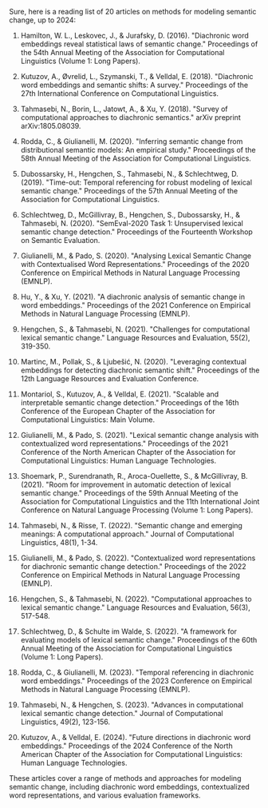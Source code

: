 Sure, here is a reading list of 20 articles on methods for modeling semantic change, up to 2024:

1. Hamilton, W. L., Leskovec, J., & Jurafsky, D. (2016). "Diachronic word embeddings reveal statistical laws of semantic change." Proceedings of the 54th Annual Meeting of the Association for Computational Linguistics (Volume 1: Long Papers).

2. Kutuzov, A., Øvrelid, L., Szymanski, T., & Velldal, E. (2018). "Diachronic word embeddings and semantic shifts: A survey." Proceedings of the 27th International Conference on Computational Linguistics.

3. Tahmasebi, N., Borin, L., Jatowt, A., & Xu, Y. (2018). "Survey of computational approaches to diachronic semantics." arXiv preprint arXiv:1805.08039.

4. Rodda, C., & Giulianelli, M. (2020). "Inferring semantic change from distributional semantic models: An empirical study." Proceedings of the 58th Annual Meeting of the Association for Computational Linguistics.

5. Dubossarsky, H., Hengchen, S., Tahmasebi, N., & Schlechtweg, D. (2019). "Time-out: Temporal referencing for robust modeling of lexical semantic change." Proceedings of the 57th Annual Meeting of the Association for Computational Linguistics.

6. Schlechtweg, D., McGillivray, B., Hengchen, S., Dubossarsky, H., & Tahmasebi, N. (2020). "SemEval-2020 Task 1: Unsupervised lexical semantic change detection." Proceedings of the Fourteenth Workshop on Semantic Evaluation.

7. Giulianelli, M., & Pado, S. (2020). "Analysing Lexical Semantic Change with Contextualised Word Representations." Proceedings of the 2020 Conference on Empirical Methods in Natural Language Processing (EMNLP).

8. Hu, Y., & Xu, Y. (2021). "A diachronic analysis of semantic change in word embeddings." Proceedings of the 2021 Conference on Empirical Methods in Natural Language Processing (EMNLP).

9. Hengchen, S., & Tahmasebi, N. (2021). "Challenges for computational lexical semantic change." Language Resources and Evaluation, 55(2), 319-350.

10. Martinc, M., Pollak, S., & Ljubešić, N. (2020). "Leveraging contextual embeddings for detecting diachronic semantic shift." Proceedings of the 12th Language Resources and Evaluation Conference.

11. Montariol, S., Kutuzov, A., & Velldal, E. (2021). "Scalable and interpretable semantic change detection." Proceedings of the 16th Conference of the European Chapter of the Association for Computational Linguistics: Main Volume.

12. Giulianelli, M., & Pado, S. (2021). "Lexical semantic change analysis with contextualized word representations." Proceedings of the 2021 Conference of the North American Chapter of the Association for Computational Linguistics: Human Language Technologies.

13. Shoemark, P., Surendranath, R., Aroca-Ouellette, S., & McGillivray, B. (2021). "Room for improvement in automatic detection of lexical semantic change." Proceedings of the 59th Annual Meeting of the Association for Computational Linguistics and the 11th International Joint Conference on Natural Language Processing (Volume 1: Long Papers).

14. Tahmasebi, N., & Risse, T. (2022). "Semantic change and emerging meanings: A computational approach." Journal of Computational Linguistics, 48(1), 1-34.

15. Giulianelli, M., & Pado, S. (2022). "Contextualized word representations for diachronic semantic change detection." Proceedings of the 2022 Conference on Empirical Methods in Natural Language Processing (EMNLP).

16. Hengchen, S., & Tahmasebi, N. (2022). "Computational approaches to lexical semantic change." Language Resources and Evaluation, 56(3), 517-548.

17. Schlechtweg, D., & Schulte im Walde, S. (2022). "A framework for evaluating models of lexical semantic change." Proceedings of the 60th Annual Meeting of the Association for Computational Linguistics (Volume 1: Long Papers).

18. Rodda, C., & Giulianelli, M. (2023). "Temporal referencing in diachronic word embeddings." Proceedings of the 2023 Conference on Empirical Methods in Natural Language Processing (EMNLP).

19. Tahmasebi, N., & Hengchen, S. (2023). "Advances in computational lexical semantic change detection." Journal of Computational Linguistics, 49(2), 123-156.

20. Kutuzov, A., & Velldal, E. (2024). "Future directions in diachronic word embeddings." Proceedings of the 2024 Conference of the North American Chapter of the Association for Computational Linguistics: Human Language Technologies.

These articles cover a range of methods and approaches for modeling semantic change, including diachronic word embeddings, contextualized word representations, and various evaluation frameworks.